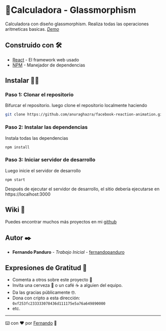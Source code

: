 # 📱Calculadora - Glassmorphism

Calculadora con diseño glassmorphism. Realiza todas las operaciones aritmeticas basicas. _[Demo](https://calculadora-glassmorphism.netlify.app/)_


## Construido con 🛠️

* [React](https://create-react-app.dev/) - El framework web usado
* [NPM](https://www.npmjs.com/) - Manejador de dependencias

## Instalar 🧑‍💻

### Paso 1: Clonar el repositorio

Bifurcar el repositorio. luego clone el repositorio localmente haciendo 

```bash
git clone https://github.com/anuraghazra/facebook-reaction-animation.git
```

### Paso 2: Instalar las dependencias

Instala todas las dependencias

```bash
npm install
```

### Paso 3: Iniciar servidor de desarrollo

Luego inicie el servidor de desarrollo
```
npm start
```
Después de ejecutar el servidor de desarrollo, el sitio debería ejecutarse en https://localhost:3000


## Wiki 📖

Puedes encontrar muchos más proyectos en mi [github](https://github.com/fernandopanduro)


## Autor ✒️

* **Fernando Panduro** - *Trabajo Inicial* - [fernandopanduro](https://github.com/fernandopanduro)


## Expresiones de Gratitud 🎁

* Comenta a otros sobre este proyecto 📢
* Invita una cerveza 🍺 o un café ☕ a alguien del equipo. 
* Da las gracias públicamente 🤓.
* Dona con cripto a esta dirección: `0xf253fc233333078436d111175e5a76a649890000`
* etc.


---
⌨️ con ❤️ por [Fernando](https://github.com/fernandopanduro) 👑


